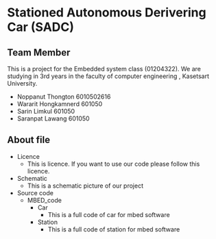 # Stationed Autonomous Derivering Car (SADC)

## Team Member
  This is a project for the Embedded system class (01204322). We are studying in 3rd years in the faculty of computer engineering , Kasetsart University.

- Noppanut Thongton 6010502616
- Wararit Hongkamnerd 601050
- Sarin Limkul 601050
- Saranpat Lawang 601050


## About file

- Licence
  - This is licence. If you want to use our code please follow this licence.
- Schematic
  - This is a schematic picture of our project
- Source code
  - MBED_code
    - Car
      - This is a full code of car for mbed software
    - Station
      - This is a full code of station for mbed software

